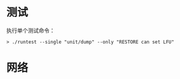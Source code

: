 

# 测试

执行单个测试命令：
```shell
> ./runtest --single "unit/dump" --only "RESTORE can set LFU"
```

# 网络

